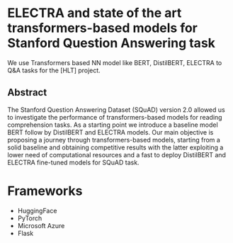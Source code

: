 # ELECTRA and state of the art transformers-based models for Stanford Question Answering task
We use Transformers based NN model like BERT, DistilBERT, ELECTRA to Q&A tasks for the [HLT] project.

## Abstract
The Stanford Question Answering Dataset (SQuAD) version 2.0 allowed us to investigate
the performance of transformers-based models for reading comprehension tasks. 
As a starting point we introduce a baseline model BERT follow by DistilBERT and ELECTRA models.
Our main objective is proposing a journey through transformers-based models, starting from a solid baseline and obtaining competitive results with the latter exploiting a lower need of computational resources and a fast to deploy DistilBERT and ELECTRA fine-tuned models for SQuAD task.

# Frameworks
- HuggingFace
- PyTorch
- Microsoft Azure
- Flask
